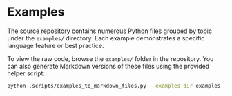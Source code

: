 # Examples

The source repository contains numerous Python files grouped by topic under the `examples/` directory. Each example demonstrates a specific language feature or best practice.

To view the raw code, browse the `examples/` folder in the repository. You can also generate Markdown versions of these files using the provided helper script:

```bash
python .scripts/examples_to_markdown_files.py --examples-dir examples --template templates/example_file.mustache --output-dir docs
```

